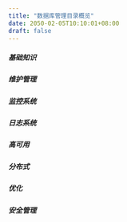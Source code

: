 ```yaml
---
title: "数据库管理目录概览"
date: 2050-02-05T10:10:01+08:00
draft: false
---
```



##### 基础知识

##### 维护管理

##### 监控系统

##### 日志系统

##### 高可用

##### 分布式

##### 优化

##### 安全管理



